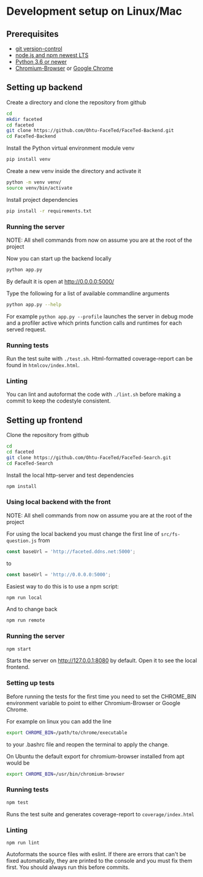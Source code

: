 # Development setup on Linux/Mac

## Prerequisites
* [git version-control](https://git-scm.com/)
* [node.js and npm newest LTS](https://nodejs.org/en/)
* [Python 3.6 or newer](https://www.python.org/downloads/)
* [Chromium-Browser](https://www.chromium.org/getting-involved/download-chromium) or [Google Chrome](https://www.google.com/chrome/browser/desktop/index.html)

## Setting up backend
Create a directory and clone the repository from github
```bash
cd
mkdir faceted
cd faceted
git clone https://github.com/Ohtu-FaceTed/FaceTed-Backend.git
cd FaceTed-Backend
```
Install the Python virtual environment module venv
```bash
pip install venv
```
Create a new venv inside the directory and activate it
```bash
python -m venv venv/
source venv/bin/activate
```
Install project dependencies
```bash
pip install -r requirements.txt
```
### Running the server
NOTE: All shell commands from now on assume you are at the root of the project


Now you can start up the backend locally
```bash
python app.py
```
By default it is open at http://0.0.0.0:5000/

Type the following for a list of available commandline arguments
```bash
python app.py --help
```

For example `python app.py --profile` launches the server in debug mode and a profiler active which prints function calls and runtimes for each served request.
### Running tests
Run the test suite with `./test.sh`. Html-formatted coverage-report can be found in `htmlcov/index.html`.
### Linting
You can lint and autoformat the code with `./lint.sh` before making a commit to keep the codestyle consistent.

## Setting up frontend
Clone the repository from github
```bash
cd
cd faceted
git clone https://github.com/Ohtu-FaceTed/FaceTed-Search.git
cd FaceTed-Search
```
Install the local http-server and test dependencies
```bash
npm install
```
### Using local backend with the front
NOTE: All shell commands from now on assume you are at the root of the project


For using the local backend you must change the first line of `src/fs-question.js` from
```javascript
const baseUrl = 'http://faceted.ddns.net:5000';
```
to
```javascript
const baseUrl = 'http://0.0.0.0:5000';
```
Easiest way to do this is to use a npm script:
```bash
npm run local
```
And to change back
```bash
npm run remote
```
### Running the server
```bash
npm start
```
Starts the server on http://127.0.0.1:8080 by default. Open it to see the local frontend.
### Setting up tests
Before running the tests for the first time you need to set the CHROME_BIN environment variable to point to either Chromium-Browser or Google Chrome.

For example on linux you can add the line
```bash
export CHROME_BIN=/path/to/chrome/executable
```
to your .bashrc file and reopen the terminal to apply the change.

On Ubuntu the default export for chromium-browser installed from apt would be
```bash
export CHROME_BIN=/usr/bin/chromium-browser
```
### Running tests
```bash
npm test
```
Runs the test suite and generates coverage-report to `coverage/index.html`
### Linting
```
npm run lint
```
Autoformats the source files with eslint. If there are errors that can't be fixed automatically, they are printed to the console and you must fix them first. You should always run this before commits.

